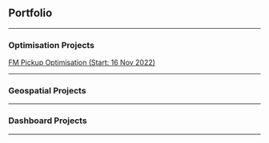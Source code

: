 ## Portfolio

---

### Optimisation Projects

[FM Pickup Optimisation (Start: 16 Nov 2022)](/projects/proj1.md)

---

### Geospatial Projects


---

### Dashboard Projects


---
